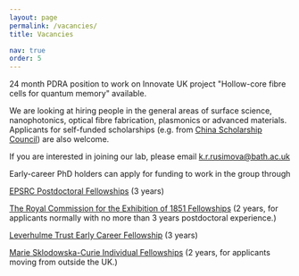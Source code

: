 ```yaml
---
layout: page
permalink: /vacancies/
title: Vacancies

nav: true
order: 5
---
```


24 month PDRA position to work on Innovate UK project "Hollow-core fibre cells for quantum memory" available.

We are looking at hiring people in the general areas of surface science, nanophotonics, optical fibre fabrication, plasmonics or advanced materials. Applicants for self-funded scholarships (e.g. from [China Scholarship Council](https://www.bath.ac.uk/guides/applying-for-the-china-scholarship-council-university-of-bath-phd-programme/)) are also welcome. 

If you are interested in joining our lab, please email <k.r.rusimova@bath.ac.uk>

Early-career PhD holders can apply for funding to work in the group through

[EPSRC Postdoctoral Fellowships](https://www.ukri.org/councils/epsrc/career-and-skills-development/fellowships/) (3 years)

[The Royal Commission for the Exhibition of 1851 Fellowships](https://royalcommission1851.org/) (2 years, for applicants normally with no more than 3 years postdoctoral experience.)

[Leverhulme Trust Early Career Fellowship](https://www.leverhulme.ac.uk/early-career-fellowships) (3 years)

[Marie Sklodowska-Curie Individual Fellowships](https://ec.europa.eu/research/mariecurieactions/actions/postdoctoral-fellowships) (2 years, for applicants moving from outside the UK.)
